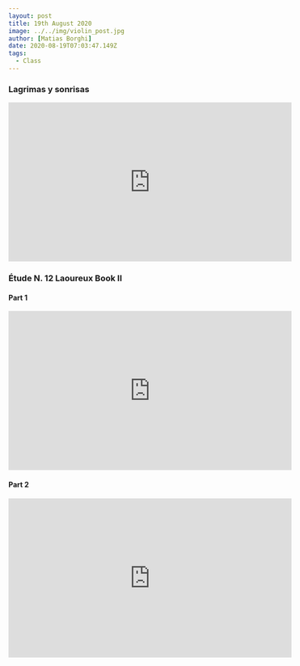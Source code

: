 ```yaml
---
layout: post
title: 19th August 2020
image: ../../img/violin_post.jpg
author: [Matias Borghi]
date: 2020-08-19T07:03:47.149Z
tags:
  - Class
---
```


### Lagrimas y sonrisas
<iframe width="560" height="315" src="https://www.youtube.com/embed/czJ48Z1ZNPk" frameborder="0" allow="accelerometer; autoplay; encrypted-media; gyroscope; picture-in-picture" allowfullscreen></iframe>

### Étude N. 12 Laoureux Book II

#### Part 1

<iframe width="560" height="315" src="https://www.youtube.com/embed/MWekdE_rhxs" frameborder="0" allow="accelerometer; autoplay; encrypted-media; gyroscope; picture-in-picture" allowfullscreen></iframe>

#### Part 2

<iframe width="560" height="315" src="https://www.youtube.com/embed/CKaaj48vi58" frameborder="0" allow="accelerometer; autoplay; encrypted-media; gyroscope; picture-in-picture" allowfullscreen></iframe>